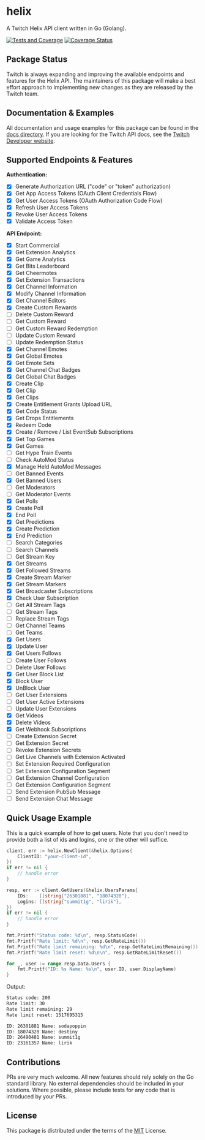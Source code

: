 # helix

A Twitch Helix API client written in Go (Golang).

[![Tests and Coverage](https://github.com/nicklaw5/helix/workflows/Tests%20and%20Coverage/badge.svg)](https://github.com/nicklaw5/helix/actions?query=workflow%3A%22Tests+and+Coverage%22)
[![Coverage Status](https://coveralls.io/repos/github/nicklaw5/helix/badge.svg)](https://coveralls.io/github/nicklaw5/helix)

## Package Status

Twitch is always expanding and improving the available endpoints and features for the Helix API.
The maintainers of this package will make a best effort approach to implementing new changes
as they are released by the Twitch team.

## Documentation & Examples

All documentation and usage examples for this package can be found in the [docs directory](docs).
If you are looking for the Twitch API docs, see the [Twitch Developer website](https://dev.twitch.tv/docs/api).

## Supported Endpoints & Features

**Authentication:**

- [x] Generate Authorization URL ("code" or "token" authorization)
- [x] Get App Access Tokens (OAuth Client Credentials Flow)
- [x] Get User Access Tokens (OAuth Authorization Code Flow)
- [x] Refresh User Access Tokens
- [x] Revoke User Access Tokens
- [x] Validate Access Token

**API Endpoint:**

- [x] Start Commercial
- [x] Get Extension Analytics
- [x] Get Game Analytics
- [x] Get Bits Leaderboard
- [x] Get Cheermotes
- [x] Get Extension Transactions
- [x] Get Channel Information
- [x] Modify Channel Information
- [x] Get Channel Editors
- [x] Create Custom Rewards
- [ ] Delete Custom Reward
- [ ] Get Custom Reward
- [ ] Get Custom Reward Redemption
- [ ] Update Custom Reward
- [ ] Update Redemption Status
- [x] Get Channel Emotes
- [x] Get Global Emotes
- [x] Get Emote Sets
- [x] Get Channel Chat Badges
- [x] Get Global Chat Badges
- [x] Create Clip
- [x] Get Clip
- [x] Get Clips
- [x] Create Entitlement Grants Upload URL
- [x] Get Code Status
- [x] Get Drops Entitlements
- [x] Redeem Code
- [x] Create / Remove / List EventSub Subscriptions
- [x] Get Top Games
- [x] Get Games
- [ ] Get Hype Train Events
- [ ] Check AutoMod Status
- [x] Manage Held AutoMod Messages
- [ ] Get Banned Events
- [x] Get Banned Users
- [ ] Get Moderators
- [ ] Get Moderator Events
- [x] Get Polls
- [x] Create Poll
- [x] End Poll
- [x] Get Predictions
- [x] Create Prediction
- [x] End Prediction
- [ ] Search Categories
- [ ] Search Channels
- [ ] Get Stream Key
- [x] Get Streams
- [x] Get Followed Streams
- [x] Create Stream Marker
- [x] Get Stream Markers
- [x] Get Broadcaster Subscriptions
- [x] Check User Subscription
- [ ] Get All Stream Tags
- [ ] Get Stream Tags
- [ ] Replace Stream Tags
- [ ] Get Channel Teams
- [ ] Get Teams
- [x] Get Users
- [x] Update User
- [x] Get Users Follows
- [ ] Create User Follows
- [ ] Delete User Follows
- [x] Get User Block List
- [x] Block User
- [x] UnBlock User
- [ ] Get User Extensions
- [ ] Get User Active Extensions
- [ ] Update User Extensions
- [x] Get Videos
- [x] Delete Videos
- [x] Get Webhook Subscriptions
- [ ] Create Extension Secret
- [ ] Get Extension Secret
- [ ] Revoke Extension Secrets
- [ ] Get Live Channels with Extension Activated
- [ ] Set Extension Required Configuration
- [ ] Set Extension Configuration Segment
- [ ] Get Extension Channel Configuration
- [ ] Get Extension Configuration Segment
- [ ] Send Extension PubSub Message
- [ ] Send Extension Chat Message

## Quick Usage Example

This is a quick example of how to get users.
Note that you don't need to provide both a list of ids and logins, one or the other will suffice.

```go
client, err := helix.NewClient(&helix.Options{
    ClientID: "your-client-id",
})
if err != nil {
    // handle error
}

resp, err := client.GetUsers(&helix.UsersParams{
    IDs:    []string{"26301881", "18074328"},
    Logins: []string{"summit1g", "lirik"},
})
if err != nil {
    // handle error
}

fmt.Printf("Status code: %d\n", resp.StatusCode)
fmt.Printf("Rate limit: %d\n", resp.GetRateLimit())
fmt.Printf("Rate limit remaining: %d\n", resp.GetRateLimitRemaining())
fmt.Printf("Rate limit reset: %d\n\n", resp.GetRateLimitReset())

for _, user := range resp.Data.Users {
    fmt.Printf("ID: %s Name: %s\n", user.ID, user.DisplayName)
}
```

Output:

```txt
Status code: 200
Rate limit: 30
Rate limit remaining: 29
Rate limit reset: 1517695315

ID: 26301881 Name: sodapoppin
ID: 18074328 Name: destiny
ID: 26490481 Name: summit1g
ID: 23161357 Name: lirik
```

## Contributions

PRs are very much welcome.
All new features should rely solely on the Go standard library.
No external dependencies should be included in your solutions.
Where possible, please include tests for any code that is introduced by your PRs.

## License

This package is distributed under the terms of the [MIT](License) License.
